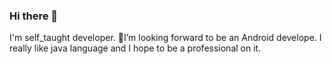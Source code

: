 ### Hi there 👋
   I'm self_taught developer.
               🎯I’m looking forward to be an Android develope.
                            I really like java language and I hope to be a professional on it.

<!--
**flatah202/flatah202** is a ✨ _special_ ✨ repository because its `README.md` (this file) appears on your GitHub profile.
Here are some ideas to get you started:

- 👯 I’m looking to collaborate on ...
- 🤔 I’m looking forward to be an Android develope
-->
